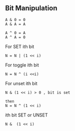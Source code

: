 ## Bit Manipulation

```
A & 0 = 0
A & A = A

A ^ 0 = A
A ^ A = 0
```

For SET ith bit
```
N = N | (1 << i)

```

For toggle ith bit

```
N = N ^ (i <<i)

```

For unset ith bit
```
N & (1 << i) > 0 , bit is set

then 
N = N ^ (1 << i)
```

ith bit SET or UNSET
```
N &  (1 << i)

```